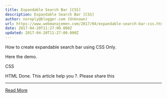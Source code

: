 ```yaml
---
title: Expandable Search Bar [CSS]
description: Expandable Search Bar [CSS]
author: noreply@blogger.com (Unknown)
url: https://www.webmanajemen.com/2017/04/expandable-search-bar-css.html
date: 2017-04-20T11:27:00.000Z
updated: 2017-04-20T11:27:00.000Z
---
```


How to create expandable search bar using CSS Only.

Here the demo.
 
CSS
 
HTML
 Done. This article help you ?. Please share this<hr/> <a href="https://www.webmanajemen.com/2017/04/expandable-search-bar-css.html" rel="follow" class="button" id="read-more">Read More</a>